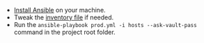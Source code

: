  - [Install Ansible](http://docs.ansible.com/intro_installation.html) on your machine.
 - Tweak the [inventory file](http://docs.ansible.com/intro_inventory.html) if needed.
 - Run the `ansible-playbook prod.yml -i hosts --ask-vault-pass` command in the project root folder.
